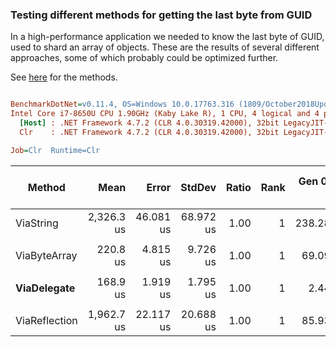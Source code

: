 ### Testing different methods for getting the last byte from GUID

In a high-performance application we needed to know the last byte of GUID, used to shard an array of objects. These are the results of several different approaches, some of which probably could be optimized further.

See [here](https://github.com/SanderSade/GuidLastByteSpeed/blob/master/GuidHandlingTest/Program.cs) for the methods.

``` ini

BenchmarkDotNet=v0.11.4, OS=Windows 10.0.17763.316 (1809/October2018Update/Redstone5)
Intel Core i7-8650U CPU 1.90GHz (Kaby Lake R), 1 CPU, 4 logical and 4 physical cores
  [Host] : .NET Framework 4.7.2 (CLR 4.0.30319.42000), 32bit LegacyJIT-v4.7.3324.0
  Clr    : .NET Framework 4.7.2 (CLR 4.0.30319.42000), 32bit LegacyJIT-v4.7.3324.0

Job=Clr  Runtime=Clr  

```
|        Method |       Mean |     Error |    StdDev | Ratio | Rank | Gen 0/1k Op | Gen 1/1k Op | Gen 2/1k Op | Allocated Memory/Op |
|-------------- |-----------:|----------:|----------:|------:|-----:|------------:|------------:|------------:|--------------------:|
|     ViaString | 2,326.3 us | 46.081 us | 68.972 us |  1.00 |    1 |    238.2813 |           - |           - |           986.38 KB |
|               |            |           |           |       |      |             |             |             |                     |
|  ViaByteArray |   220.8 us |  4.815 us |  9.726 us |  1.00 |    1 |     69.0918 |           - |           - |           283.24 KB |
|               |            |           |           |       |      |             |             |             |                     |
|   **ViaDelegate** |   168.9 us |  1.919 us |  1.795 us |  1.00 |    1 |      2.4414 |      0.7324 |           - |            10.67 KB |
|               |            |           |           |       |      |             |             |             |                     |
| ViaReflection | 1,962.7 us | 22.117 us | 20.688 us |  1.00 |    1 |     85.9375 |           - |           - |           361.39 KB |
